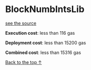 # BlockNumbIntsLib
[see the source](git+https://github.com/hubiinetwork/nahmii-contracts/tree/master/contracts/BlockNumbIntsLib.sol)


**Execution cost**: less than 116 gas

**Deployment cost**: less than 15200 gas

**Combined cost**: less than 15316 gas





[Back to the top ↑](#blocknumbintslib)

